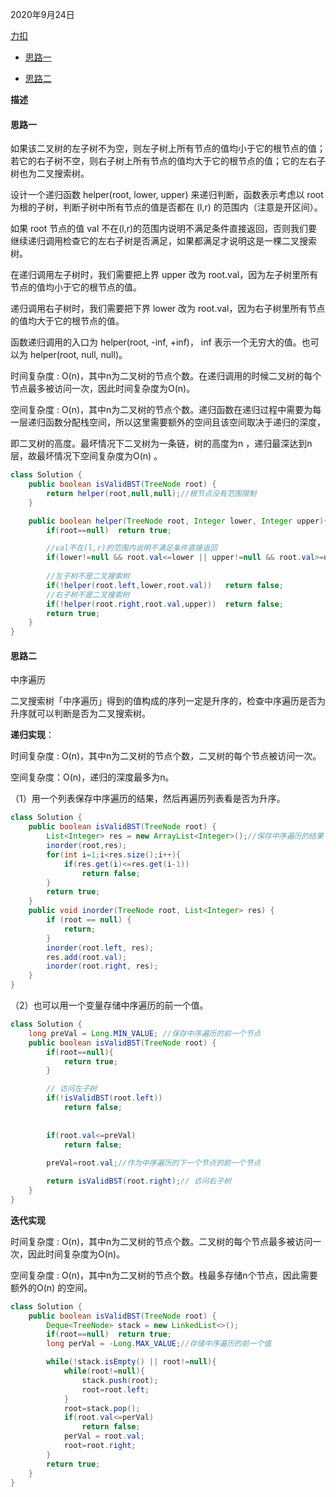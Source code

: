 2020年9月24日

[力扣](https://leetcode-cn.com/problems/validate-binary-search-tree/)

- [思路一](#思路一)

- [思路二](#思路二)

**描述**

#### 思路一

如果该二叉树的左子树不为空，则左子树上所有节点的值均小于它的根节点的值； 若它的右子树不空，则右子树上所有节点的值均大于它的根节点的值；它的左右子树也为二叉搜索树。

设计一个递归函数 helper(root, lower, upper) 来递归判断，函数表示考虑以 root 为根的子树，判断子树中所有节点的值是否都在 (l,r) 的范围内（注意是开区间）。

如果 root 节点的值 val 不在(l,r)的范围内说明不满足条件直接返回，否则我们要继续递归调用检查它的左右子树是否满足，如果都满足才说明这是一棵二叉搜索树。

在递归调用左子树时，我们需要把上界 upper 改为 root.val，因为左子树里所有节点的值均小于它的根节点的值。

递归调用右子树时，我们需要把下界 lower 改为 root.val，因为右子树里所有节点的值均大于它的根节点的值。

函数递归调用的入口为 helper(root, -inf, +inf)， inf 表示一个无穷大的值。也可以为 helper(root, null, null)。

时间复杂度 : O(n)，其中n为二叉树的节点个数。在递归调用的时候二叉树的每个节点最多被访问一次，因此时间复杂度为O(n)。

空间复杂度 : O(n)，其中n为二叉树的节点个数。递归函数在递归过程中需要为每一层递归函数分配栈空间，所以这里需要额外的空间且该空间取决于递归的深度，

即二叉树的高度。最坏情况下二叉树为一条链，树的高度为n ，递归最深达到n层，故最坏情况下空间复杂度为O(n) 。

```java
class Solution {
    public boolean isValidBST(TreeNode root) {
        return helper(root,null,null);//根节点没有范围限制
    }

    public boolean helper(TreeNode root, Integer lower, Integer upper){
        if(root==null)  return true;

        //val不在(l,r)的范围内说明不满足条件直接返回
        if(lower!=null && root.val<=lower || upper!=null && root.val>=upper)  return false;
        
        //左子树不是二叉搜索树
        if(!helper(root.left,lower,root.val))   return false;
        //右子树不是二叉搜索树
        if(!helper(root.right,root.val,upper))  return false;
        return true;
    }
}
```

#### 思路二

中序遍历

二叉搜索树「中序遍历」得到的值构成的序列一定是升序的，检查中序遍历是否为升序就可以判断是否为二叉搜索树。

**递归实现**：

时间复杂度 : O(n)，其中n为二叉树的节点个数，二叉树的每个节点被访问一次。

空间复杂度：O(n)，递归的深度最多为n。

（1）用一个列表保存中序遍历的结果，然后再遍历列表看是否为升序。
```java
class Solution {
    public boolean isValidBST(TreeNode root) {
        List<Integer> res = new ArrayList<Integer>();//保存中序遍历的结果
        inorder(root,res);
        for(int i=1;i<res.size();i++){
            if(res.get(i)<=res.get(i-1))
                return false;
        }
        return true;
    }
    public void inorder(TreeNode root, List<Integer> res) {
        if (root == null) {
            return;
        }
        inorder(root.left, res);
        res.add(root.val);
        inorder(root.right, res);
    }
}
```
（2）也可以用一个变量存储中序遍历的前一个值。
```java
class Solution {
    long preVal = Long.MIN_VALUE; //保存中序遍历的前一个节点
    public boolean isValidBST(TreeNode root) {
        if(root==null){
            return true;
        }

        // 访问左子树
        if(!isValidBST(root.left))
            return false;
        
        
        if(root.val<=preVal)
            return false;
        
        preVal=root.val;//作为中序遍历的下一个节点的前一个节点

        return isValidBST(root.right);// 访问右子树
    }
}
```

**迭代实现**

时间复杂度 : O(n)，其中n为二叉树的节点个数。二叉树的每个节点最多被访问一次，因此时间复杂度为O(n)。

空间复杂度 : O(n)，其中n为二叉树的节点个数。栈最多存储n个节点，因此需要额外的O(n) 的空间。

```java
class Solution {
    public boolean isValidBST(TreeNode root) {
        Deque<TreeNode> stack = new LinkedList<>();
        if(root==null)  return true;
        long perVal = -Long.MAX_VALUE;//存储中序遍历的前一个值

        while(!stack.isEmpty() || root!=null){
            while(root!=null){
                stack.push(root);
                root=root.left;
            }
            root=stack.pop();
            if(root.val<=perVal)
                return false;
            perVal = root.val;
            root=root.right;
        }
        return true;
    }
}
```

